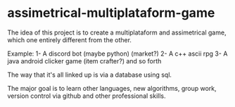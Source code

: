 # assimetrical-multiplataform-game

The idea of this project is to create a multiplataform and assimetrical game, which one entirely different from the other.

Example:
1- A discord bot (maybe python) (market?)
2- A c++ ascii rpg 
3- A java android clicker game (item crafter?)
and so forth

The way that it's all linked up is via a database using sql.

The major goal is to learn other languages, new algorithms, group work, version control via github and other professional skills.